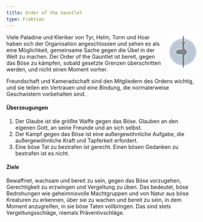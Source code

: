 ```yaml
---
title: Order of the Gauntlet
type: Fraktion
---
```


<img
  src='/images/factions/gauntlet.png'
  style='width:15%;
         float:right;
         margin-left: 1rem;
         margin-bottom: 1rem;'/>

Viele Paladine und Kleriker von Tyr, Helm, Torm und Hoar haben sich der Organisation angeschlossen und sehen es als eine Möglichkeit, gemeinsame Sache gegen die Übel in der Welt zu machen.
Der Order of the Gauntlet ist bereit, gegen das Böse zu kämpfen, sobald gesetzte Grenzen überschritten werden, und nicht einen Moment vorher.

Freundschaft und Kameradschaft sind den Mitgliedern des Ordens wichtig, und sie teilen ein Vertrauen und eine Bindung, die normalerweise Geschwistern vorbehalten sind.

#### Überzeugungen

1. Der Glaube ist die größte Waffe gegen das Böse. Glauben an den eigenen Gott, an seine Freunde und an sich selbst.
2. Der Kampf gegen das Böse ist eine außergewöhnliche Aufgabe, die außergewöhnliche Kraft und Tapferkeit erfordert.
3. Eine böse Tat zu bestrafen ist gerecht. Einen bösen Gedanken zu bestrafen ist es nicht.

#### Ziele

Bewaffnet, wachsam und bereit zu sein, gegen das Böse vorzugehen, Gerechtigkeit zu erzwingen und Vergeltung zu üben. Das bedeutet, böse Bedrohungen wie geheimnisvolle Machtgruppen und von Natur aus böse Kreaturen zu erkennen, über sie zu wachen und bereit zu sein, in dem Moment anzugreifen, in sie böse Taten vollbringen. Das sind stets Vergeltungsschläge, niemals Präventivschläge.
